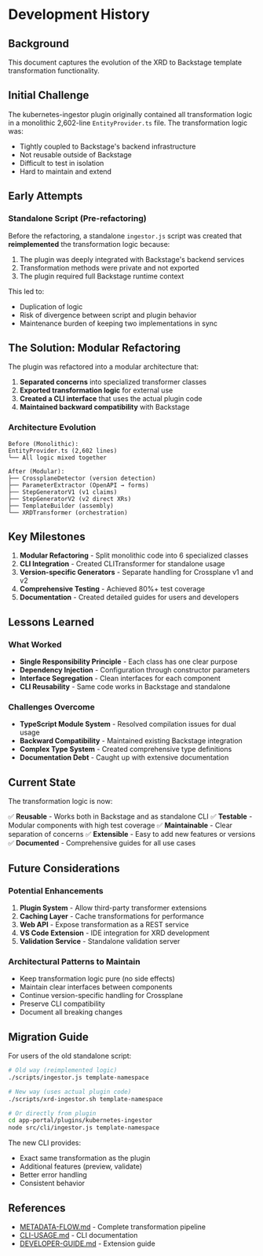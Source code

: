 # Development History

## Background

This document captures the evolution of the XRD to Backstage template transformation functionality.

## Initial Challenge

The kubernetes-ingestor plugin originally contained all transformation logic in a monolithic 2,602-line `EntityProvider.ts` file. The transformation logic was:

- Tightly coupled to Backstage's backend infrastructure
- Not reusable outside of Backstage
- Difficult to test in isolation
- Hard to maintain and extend

## Early Attempts

### Standalone Script (Pre-refactoring)

Before the refactoring, a standalone `ingestor.js` script was created that **reimplemented** the transformation logic because:

1. The plugin was deeply integrated with Backstage's backend services
2. Transformation methods were private and not exported
3. The plugin required full Backstage runtime context

This led to:
- Duplication of logic
- Risk of divergence between script and plugin behavior
- Maintenance burden of keeping two implementations in sync

## The Solution: Modular Refactoring

The plugin was refactored into a modular architecture that:

1. **Separated concerns** into specialized transformer classes
2. **Exported transformation logic** for external use
3. **Created a CLI interface** that uses the actual plugin code
4. **Maintained backward compatibility** with Backstage

### Architecture Evolution

```
Before (Monolithic):
EntityProvider.ts (2,602 lines)
└── All logic mixed together

After (Modular):
├── CrossplaneDetector (version detection)
├── ParameterExtractor (OpenAPI → forms)
├── StepGeneratorV1 (v1 claims)
├── StepGeneratorV2 (v2 direct XRs)
├── TemplateBuilder (assembly)
└── XRDTransformer (orchestration)
```

## Key Milestones

1. **Modular Refactoring** - Split monolithic code into 6 specialized classes
2. **CLI Integration** - Created CLITransformer for standalone usage
3. **Version-specific Generators** - Separate handling for Crossplane v1 and v2
4. **Comprehensive Testing** - Achieved 80%+ test coverage
5. **Documentation** - Created detailed guides for users and developers

## Lessons Learned

### What Worked

- **Single Responsibility Principle** - Each class has one clear purpose
- **Dependency Injection** - Configuration through constructor parameters
- **Interface Segregation** - Clean interfaces for each component
- **CLI Reusability** - Same code works in Backstage and standalone

### Challenges Overcome

- **TypeScript Module System** - Resolved compilation issues for dual usage
- **Backward Compatibility** - Maintained existing Backstage integration
- **Complex Type System** - Created comprehensive type definitions
- **Documentation Debt** - Caught up with extensive documentation

## Current State

The transformation logic is now:

✅ **Reusable** - Works both in Backstage and as standalone CLI
✅ **Testable** - Modular components with high test coverage
✅ **Maintainable** - Clear separation of concerns
✅ **Extensible** - Easy to add new features or versions
✅ **Documented** - Comprehensive guides for all use cases

## Future Considerations

### Potential Enhancements

1. **Plugin System** - Allow third-party transformer extensions
2. **Caching Layer** - Cache transformations for performance
3. **Web API** - Expose transformation as a REST service
4. **VS Code Extension** - IDE integration for XRD development
5. **Validation Service** - Standalone validation server

### Architectural Patterns to Maintain

- Keep transformation logic pure (no side effects)
- Maintain clear interfaces between components
- Continue version-specific handling for Crossplane
- Preserve CLI compatibility
- Document all breaking changes

## Migration Guide

For users of the old standalone script:

```bash
# Old way (reimplemented logic)
./scripts/ingestor.js template-namespace

# New way (uses actual plugin code)
./scripts/xrd-ingestor.sh template-namespace

# Or directly from plugin
cd app-portal/plugins/kubernetes-ingestor
node src/cli/ingestor.js template-namespace
```

The new CLI provides:
- Exact same transformation as the plugin
- Additional features (preview, validate)
- Better error handling
- Consistent behavior

## References

- [METADATA-FLOW.md](./METADATA-FLOW.md) - Complete transformation pipeline
- [CLI-USAGE.md](./CLI-USAGE.md) - CLI documentation
- [DEVELOPER-GUIDE.md](./DEVELOPER-GUIDE.md) - Extension guide